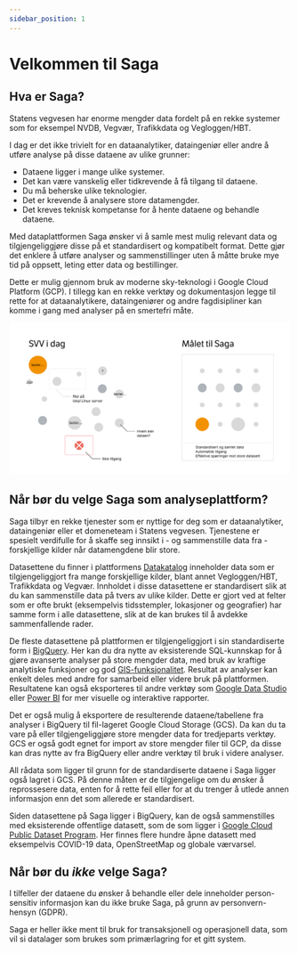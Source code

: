 ```yaml
---
sidebar_position: 1
---
```


# Velkommen til Saga

## Hva er Saga?

Statens vegvesen har enorme mengder data fordelt på en rekke systemer som for eksempel NVDB, Vegvær, Trafikkdata og Vegloggen/HBT.

I dag er det ikke trivielt for en dataanalytiker, dataingeniør eller andre å utføre analyse på disse dataene av ulike grunner:

- Dataene ligger i mange ulike systemer.
- Det kan være vanskelig eller tidkrevende å få tilgang til dataene.
- Du må beherske ulike teknologier.
- Det er krevende å analysere store datamengder.
- Det kreves teknisk kompetanse for å hente dataene og behandle dataene.

Med dataplattformen Saga ønsker vi å samle mest mulig relevant data og tilgjengeliggjøre disse på et standardisert og kompatibelt format. Dette gjør det enklere å utføre analyser og sammenstillinger uten å måtte bruke mye tid på oppsett, leting etter data og bestillinger.

Dette er mulig gjennom bruk av moderne sky-teknologi i Google Cloud Platform (GCP). I tillegg kan en rekke verktøy og dokumentasjon legge til rette for at dataanalytikere, dataingeniører og andre fagdisipliner kan komme i gang med analyser på en smertefri måte.

![Visualisering av hva Saga ønsker å oppnå med ny plattform](/img/saga-goal.png)

## Når bør du velge Saga som analyseplattform?

Saga tilbyr en rekke tjenester som er nyttige for deg som er dataanalytiker, dataingeniør eller et domeneteam i Statens vegvesen. Tjenestene er spesielt verdifulle for å skaffe seg innsikt i - og sammenstille data fra - forskjellige kilder når datamengdene blir store.

Datasettene du finner i plattformens [Datakatalog](https://saga-datacatalog-prod-lszg.ew.r.appspot.com/) inneholder data som er tilgjengeliggjort fra mange forskjellige kilder, blant annet Vegloggen/HBT, Trafikkdata og Vegvær. Innholdet i disse datasettene er standardisert slik at du kan sammenstille data på tvers av ulike kilder. Dette er gjort ved at felter som er ofte brukt (eksempelvis tidsstempler, lokasjoner og geografier) har samme form i alle datasettene, slik at de kan brukes til å avdekke sammenfallende rader.

De fleste datasettene på plattformen er tilgjengeliggjort i sin standardiserte form i [BigQuery](bigquery). Her kan du dra nytte av eksisterende SQL-kunnskap for å gjøre avanserte analyser på store mengder data, med bruk av kraftige analytiske funksjoner og god [GIS-funksjonalitet](https://cloud.google.com/bigquery/docs/geospatial-data). Resultat av analyser kan enkelt deles med andre for samarbeid eller videre bruk på plattformen. Resultatene kan også eksporteres til andre verktøy som [Google Data Studio](https://datastudio.google.com/) eller [Power BI](https://powerbi.microsoft.com/) for mer visuelle og interaktive rapporter.

Det er også mulig å eksportere de resulterende dataene/tabellene fra analyser i BigQuery til fil-lageret Google Cloud Storage (GCS). Da kan du ta vare på eller tilgjengeliggjøre store mengder data for tredjeparts verktøy. GCS er også godt egnet for import av store mengder filer til GCP, da disse kan dras nytte av fra BigQuery eller andre verktøy til bruk i videre analyser.

All rådata som ligger til grunn for de standardiserte dataene i Saga ligger også lagret i GCS. På denne måten er de tilgjengelige om du ønsker å reprossesere data, enten for å rette feil eller for at du trenger å utlede annen informasjon enn det som allerede er standardisert.

Siden datasettene på Saga ligger i BigQuery, kan de også sammenstilles med eksisterende offentlige datasett, som de som ligger i [Google Cloud Public Dataset Program](https://cloud.google.com/bigquery/public-data). Her finnes flere hundre åpne datasett med eksempelvis COVID-19 data, OpenStreetMap og globale værvarsel.

## Når bør du _ikke_ velge Saga?

I tilfeller der dataene du ønsker å behandle eller dele inneholder person-sensitiv informasjon kan du ikke bruke Saga, på grunn av personvern-hensyn (GDPR).

Saga er heller ikke ment til bruk for transaksjonell og operasjonell data, som vil si datalager som brukes som primærlagring for et gitt system.
